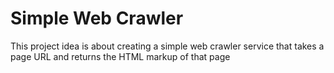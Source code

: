 # Simple Web Crawler
 This project idea is about creating a simple web crawler service that takes a page URL and returns the HTML markup of that page
